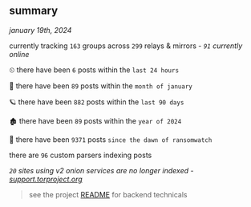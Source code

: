 
## summary
_january 19th, 2024_

currently tracking `163` groups across `299` relays & mirrors - _`91` currently online_

⏲ there have been `6` posts within the `last 24 hours`

🦈 there have been `89` posts within the `month of january`

🪐 there have been `882` posts within the `last 90 days`

🏚 there have been `89` posts within the `year of 2024`

🦕 there have been `9371` posts `since the dawn of ransomwatch`

there are `96` custom parsers indexing posts

_`20` sites using v2 onion services are no longer indexed - [support.torproject.org](https://support.torproject.org/onionservices/v2-deprecation/)_

> see the project [README](https://github.com/joshhighet/ransomwatch#ransomwatch--) for backend technicals
